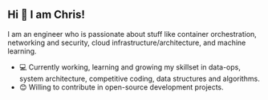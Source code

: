 ## Hi 👋 I am Chris! 

I am an engineer who is passionate about stuff like container orchestration, networking and security, cloud infrastructure/architecture, and machine learning.

- 💻 Currently working, learning and growing my skillset in data-ops, system architecture, competitive coding, data structures and algorithms.
- 😊 Willing to contribute in open-source development projects.
